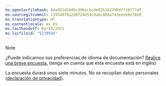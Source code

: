 ```yaml
---
ms.openlocfilehash: 64a955d5049c996ecbcde82b182390d7f19f774f
ms.sourcegitcommit: 139548f8a2d0f24d54c4a6c404a743eeeb8ef8e0
ms.translationtype: HT
ms.contentlocale: es-ES
ms.lasthandoff: 02/15/2021
ms.locfileid: "5270594"
---
```

> [!NOTE]
>¿Puede indicarnos sus preferencias de idioma de documentación? [Realice una breve encuesta.](https://aka.ms/BAG_Docs_Language_Survey) (tenga en cuenta que esta encuesta está en inglés)
>
>La encuesta durará unos siete minutos. No se recopilan datos personales ([declaración de privacidad](https://go.microsoft.com/fwlink/?LinkId=521839)).
